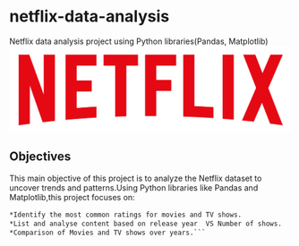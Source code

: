  # netflix-data-analysis
Netflix data analysis project  using Python libraries(Pandas, Matplotlib)
![Netflix_Logo](https://github.com/prachisharma52833-art/netflix-data-analysis/blob/main/logo.png)

## Objectives
This main objective of this project is to analyze the Netflix dataset to uncover trends and patterns.Using Python libraries like Pandas and Matplotlib,this project focuses on:
```Analyse the distribution of content types(No of movies vs TV shows). 
*Identify the most common ratings for movies and TV shows.
*List and analyse content based on release year  VS Number of shows.
*Comparison of Movies and TV shows over years.```

